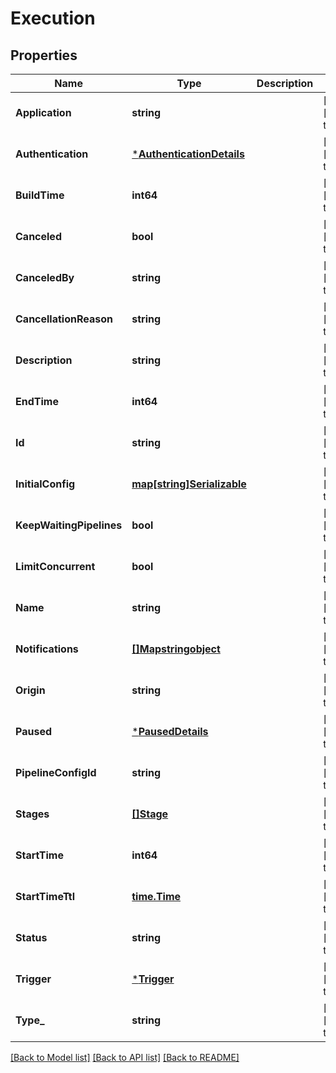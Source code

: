 # Execution

## Properties
Name | Type | Description | Notes
------------ | ------------- | ------------- | -------------
**Application** | **string** |  | [optional] [default to null]
**Authentication** | [***AuthenticationDetails**](AuthenticationDetails.md) |  | [optional] [default to null]
**BuildTime** | **int64** |  | [optional] [default to null]
**Canceled** | **bool** |  | [optional] [default to null]
**CanceledBy** | **string** |  | [optional] [default to null]
**CancellationReason** | **string** |  | [optional] [default to null]
**Description** | **string** |  | [optional] [default to null]
**EndTime** | **int64** |  | [optional] [default to null]
**Id** | **string** |  | [optional] [default to null]
**InitialConfig** | [**map[string]Serializable**](Serializable.md) |  | [optional] [default to null]
**KeepWaitingPipelines** | **bool** |  | [optional] [default to null]
**LimitConcurrent** | **bool** |  | [optional] [default to null]
**Name** | **string** |  | [optional] [default to null]
**Notifications** | [**[]Mapstringobject**](Map«string,object».md) |  | [optional] [default to null]
**Origin** | **string** |  | [optional] [default to null]
**Paused** | [***PausedDetails**](PausedDetails.md) |  | [optional] [default to null]
**PipelineConfigId** | **string** |  | [optional] [default to null]
**Stages** | [**[]Stage**](Stage.md) |  | [optional] [default to null]
**StartTime** | **int64** |  | [optional] [default to null]
**StartTimeTtl** | [**time.Time**](time.Time.md) |  | [optional] [default to null]
**Status** | **string** |  | [optional] [default to null]
**Trigger** | [***Trigger**](Trigger.md) |  | [optional] [default to null]
**Type_** | **string** |  | [optional] [default to null]

[[Back to Model list]](../README.md#documentation-for-models) [[Back to API list]](../README.md#documentation-for-api-endpoints) [[Back to README]](../README.md)



